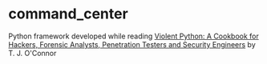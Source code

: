 command_center
==============

Python framework developed while reading <a href="http://www.amazon.com/Violent-Python-Cookbook-Penetration-Engineers/dp/1597499579" target="_blank">Violent Python: A Cookbook for Hackers, Forensic Analysts, Penetration Testers and Security Engineers</a> by T. J. O'Connor
